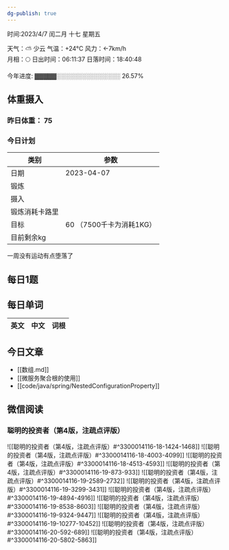```yaml
---
dg-publish: true
---
```



时间:2023/4/7 闰二月 十七 星期五

天气：⛅️  少云 气温：+24°C 风力：←7km/h  
月相：🌕 日出时间：06:11:37 日落时间：18:40:48

今年进度: ▓▓▓▓▓░░░░░░░░░░░░░░░ 26.57%

## 体重摄入

### 昨日体重： 75
### 今日计划
| 类别           | 参数                    |
| -------------- | ----------------------- |
| 日期           | 2023-04-07               |
| 锻炼           |               |
| 摄入           |  |
| 锻炼消耗卡路里 | |
| 目标           | 60      （7500千卡为消耗1KG）                |
| 目前剩余kg               |                          |

一周没有运动有点堕落了

## 每日1题


## 每日单词

| 英文       | 中文       |词根|
| ---------- | ---------- | ---|


## 今日文章

- [[数组.md]]
- [[微服务聚合根的使用]]
- [[code/java/spring/NestedConfigurationProperty]]

## 微信阅读

<!-- start of weread -->

### 聪明的投资者（第4版，注疏点评版）
![[聪明的投资者（第4版，注疏点评版）#^3300014116-18-1424-1468]]
![[聪明的投资者（第4版，注疏点评版）#^3300014116-18-4003-4099]]
![[聪明的投资者（第4版，注疏点评版）#^3300014116-18-4513-4593]]
![[聪明的投资者（第4版，注疏点评版）#^3300014116-19-873-933]]
![[聪明的投资者（第4版，注疏点评版）#^3300014116-19-2589-2732]]
![[聪明的投资者（第4版，注疏点评版）#^3300014116-19-3299-3431]]
![[聪明的投资者（第4版，注疏点评版）#^3300014116-19-4894-4916]]
![[聪明的投资者（第4版，注疏点评版）#^3300014116-19-8538-8603]]
![[聪明的投资者（第4版，注疏点评版）#^3300014116-19-9324-9447]]
![[聪明的投资者（第4版，注疏点评版）#^3300014116-19-10277-10452]]
![[聪明的投资者（第4版，注疏点评版）#^3300014116-20-592-689]]
![[聪明的投资者（第4版，注疏点评版）#^3300014116-20-5802-5863]]

<!-- end of weread -->
